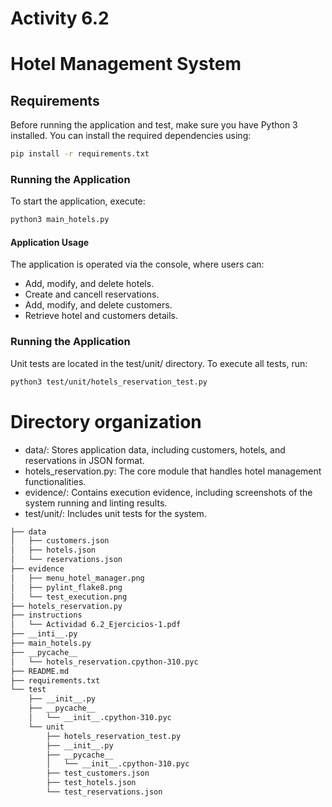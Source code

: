 # Activity 6.2
# Hotel Management System

## Requirements
Before running the application and test, make sure you have Python 3 installed. You can install the required dependencies using:

```sh
pip install -r requirements.txt
```

### Running the Application
To start the application, execute:

```sh
python3 main_hotels.py
```

#### Application Usage
The application is operated via the console, where users can:

- Add, modify, and delete hotels.
- Create and cancell reservations.
- Add, modify, and delete customers.
- Retrieve hotel and customers details.

### Running the Application
Unit tests are located in the test/unit/ directory. To execute all tests, run:
```sh
python3 test/unit/hotels_reservation_test.py
```
# Directory organization
- data/: Stores application data, including customers, hotels, and reservations in JSON format.
- hotels_reservation.py: The core module that handles hotel management functionalities.
- evidence/: Contains execution evidence, including screenshots of the system running and linting results.
- test/unit/: Includes unit tests for the system.
```sh
├── data
│   ├── customers.json
│   ├── hotels.json
│   └── reservations.json
├── evidence
│   ├── menu_hotel_manager.png
│   ├── pylint_flake8.png
│   └── test_execution.png
├── hotels_reservation.py
├── instructions
│   └── Actividad 6.2_Ejercicios-1.pdf
├── __inti__.py
├── main_hotels.py
├── __pycache__
│   └── hotels_reservation.cpython-310.pyc
├── README.md
├── requirements.txt
└── test
    ├── __init__.py
    ├── __pycache__
    │   └── __init__.cpython-310.pyc
    └── unit
        ├── hotels_reservation_test.py
        ├── __init__.py
        ├── __pycache__
        │   └── __init__.cpython-310.pyc
        ├── test_customers.json
        ├── test_hotels.json
        └── test_reservations.json

```
